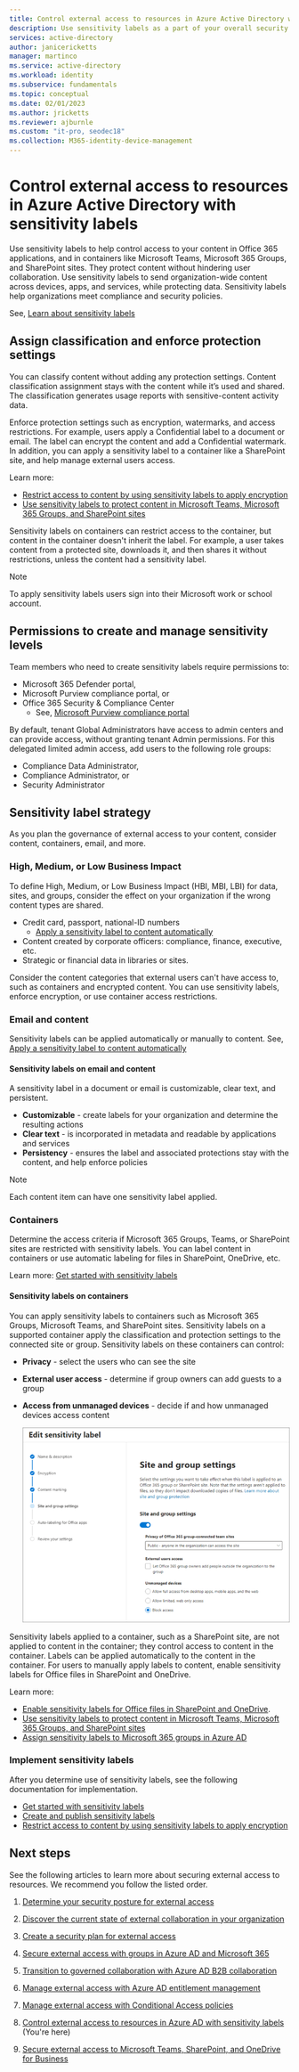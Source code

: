 ```yaml
---
title: Control external access to resources in Azure Active Directory with sensitivity labels 
description: Use sensitivity labels as a part of your overall security plan for external access
services: active-directory
author: janicericketts
manager: martinco
ms.service: active-directory
ms.workload: identity
ms.subservice: fundamentals
ms.topic: conceptual
ms.date: 02/01/2023
ms.author: jricketts
ms.reviewer: ajburnle
ms.custom: "it-pro, seodec18"
ms.collection: M365-identity-device-management
---
```


# Control external access to resources in Azure Active Directory with sensitivity labels 

Use sensitivity labels to help control access to your content in Office 365 applications, and in containers like Microsoft Teams, Microsoft 365 Groups, and SharePoint sites. They protect content without hindering user collaboration. Use sensitivity labels to send organization-wide content across devices, apps, and services, while protecting data. Sensitivity labels help organizations meet compliance and security policies. 
 
See, [Learn about sensitivity labels](/microsoft-365/compliance/sensitivity-labels?view=o365-worldwide&preserve-view=true)

## Assign classification and enforce protection settings

You can classify content without adding any protection settings. Content classification assignment stays with the content while it’s used and shared. The classification generates usage reports with sensitive-content activity data.

Enforce protection settings such as encryption, watermarks, and access restrictions. For example, users apply a Confidential label to a document or email. The label can encrypt the content and add a Confidential watermark. In addition, you can apply a sensitivity label to a container like a SharePoint site, and help manage external users access.

Learn more:

* [Restrict access to content by using sensitivity labels to apply encryption](/microsoft-365/compliance/encryption-sensitivity-labels?view=o365-worldwide&preserve-view=true)
* [Use sensitivity labels to protect content in Microsoft Teams, Microsoft 365 Groups, and SharePoint sites](/microsoft-365/compliance/sensitivity-labels-teams-groups-sites)

Sensitivity labels on containers can restrict access to the container, but content in the container doesn't inherit the label. For example, a user takes content from a protected site, downloads it, and then shares it without restrictions, unless the content had a sensitivity label.

 >[!NOTE]
>To apply sensitivity labels users sign into their Microsoft work or school account.

## Permissions to create and manage sensitivity levels

Team members who need to create sensitivity labels require permissions to: 

* Microsoft 365 Defender portal,
* Microsoft Purview compliance portal, or 
* Office 365 Security & Compliance Center
  * See, [Microsoft Purview compliance portal](/microsoft-365/compliance/microsoft-365-compliance-center?view=o365-worldwide&preserve-view=true)

By default, tenant Global Administrators have access to admin centers and can provide access, without granting tenant Admin permissions. For this delegated limited admin access, add users to the following role groups: 

* Compliance Data Administrator,
* Compliance Administrator, or 
* Security Administrator

## Sensitivity label strategy

As you plan the governance of external access to your content, consider content, containers, email, and more.

### High, Medium, or Low Business Impact

To define High, Medium, or Low Business Impact (HBI, MBI, LBI) for data, sites, and groups, consider the effect on your organization if the wrong content types are shared. 

* Credit card, passport, national-ID numbers
  * [Apply a sensitivity label to content automatically](/microsoft-365/compliance/apply-sensitivity-label-automatically?view=o365-worldwide&preserve-view=true)
* Content created by corporate officers: compliance, finance, executive, etc.
* Strategic or financial data in libraries or sites. 

Consider the content categories that external users can't have access to, such as containers and encrypted content. You can use sensitivity labels, enforce encryption, or use container access restrictions. 

### Email and content

Sensitivity labels can be applied automatically or manually to content. See, [Apply a sensitivity label to content automatically](/microsoft-365/compliance/apply-sensitivity-label-automatically?view=o365-worldwide&preserve-view=true)

#### Sensitivity labels on email and content

A sensitivity label in a document or email is customizable, clear text, and persistent. 

* **Customizable** - create labels for your organization and determine the resulting actions 
* **Clear text** - is incorporated in metadata and readable by applications and services
* **Persistency** - ensures the label and associated protections stay with the content, and help enforce policies

> [!NOTE]
> Each content item can have one sensitivity label applied.

### Containers

Determine the access criteria if Microsoft 365 Groups, Teams, or SharePoint sites are restricted with sensitivity labels. You can label content in containers or use automatic labeling for files in SharePoint, OneDrive, etc.

Learn more: [Get started with sensitivity labels](microsoft-365/compliance/get-started-with-sensitivity-labels?view=o365-worldwide&preserve-view=true)

#### Sensitivity labels on containers

You can apply sensitivity labels to containers such as Microsoft 365 Groups, Microsoft Teams, and SharePoint sites. Sensitivity labels on a supported container apply the classification and protection settings to the connected site or group. Sensitivity labels on these containers can control:

* **Privacy** - select the users who can see the site
* **External user access** - determine if group owners can add guests to a group
* **Access from unmanaged devices** - decide if and how unmanaged devices access content

   ![Screenshot of otions and entries under Site and group settings.](media/secure-external-access/8-edit-label.png)

Sensitivity labels applied to a container, such as a SharePoint site, are not applied to content in the container; they control access to content in the container. Labels can be applied automatically to the content in the container. For users to manually apply labels to content, enable sensitivity labels for Office files in SharePoint and OneDrive.

Learn more:

* [Enable sensitivity labels for Office files in SharePoint and OneDrive](/microsoft-365/compliance/sensitivity-labels-sharepoint-onedrive-files?view=o365-worldwide&preserve-view=true).
* [Use sensitivity labels to protect content in Microsoft Teams, Microsoft 365 Groups, and SharePoint sites](/microsoft-365/compliance/sensitivity-labels-teams-groups-sites)
* [Assign sensitivity labels to Microsoft 365 groups in Azure AD](../enterprise-users/groups-assign-sensitivity-labels.md)

### Implement sensitivity labels

After you determine use of sensitivity labels, see the following documentation for implementation.

* [Get started with sensitivity labels](microsoft-365/compliance/get-started-with-sensitivity-labels?view=o365-worldwide&preserve-view=true)
* [Create and publish sensitivity labels](/microsoft-365/compliance/create-sensitivity-labels?view=o365-worldwide&preserve-view=true)
* [Restrict access to content by using sensitivity labels to apply encryption](/microsoft-365/compliance/encryption-sensitivity-labels?view=o365-worldwide&preserve-view=true)

## Next steps

See the following articles to learn more about securing external access to resources. We recommend you follow the listed order.

1. [Determine your security posture for external access](1-secure-access-posture.md)

2. [Discover the current state of external collaboration in your organization](2-secure-access-current-state.md)

3. [Create a security plan for external access](3-secure-access-plan.md)

4. [Secure external access with groups in Azure AD and Microsoft 365](4-secure-access-groups.md)

5. [Transition to governed collaboration with Azure AD B2B collaboration](5-secure-access-b2b.md)

6. [Manage external access with Azure AD entitlement management](6-secure-access-entitlement-managment.md)

7. [Manage external access with Conditional Access policies](7-secure-access-conditional-access.md)

8. [Control external access to resources in Azure AD with sensitivity labels](8-secure-access-sensitivity-labels.md) (You're here)

9. [Secure external access to Microsoft Teams, SharePoint, and OneDrive for Business](9-secure-access-teams-sharepoint.md)
